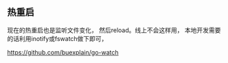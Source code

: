 ## 热重启
现在的热重启也是监听文件变化，
然后reload。线上不会这样用，
本地开发需要的话利用inotify或fswatch做下即可，

https://github.com/buexplain/go-watch



